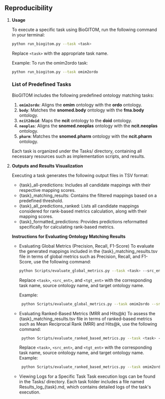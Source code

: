 ## Reproducibility
1. **Usage** 

   To execute a specific task using BioGITOM, run the following command in your terminal:

   ```bash
   python run_biogitom.py --task <task>
   ```
   Replace `<task>` with the appropriate task name. 

   Example: To run the omim2ordo task:

   ```bash
   python run_biogitom.py --task omim2ordo 
   ```

   ### List of Predefined Tasks

     BioGITOM includes the following predefined ontology matching tasks:

      1. **`omim2ordo`**: Aligns the **omim** ontology with the **ordo** ontology.  
      2. **`body`**: Matches the **snomed.body** ontology with the **fma.body** ontology.  
      3. **`ncit2doid`**: Maps the **ncit** ontology to the **doid** ontology.  
      4. **`neoplas`**: Aligns the **snomed.neoplas** ontology with the **ncit.neoplas** ontology.  
      5. **`pharm`**: Matches the **snomed.pharm** ontology with the **ncit.pharm** ontology.
   
     Each task is organized under the Tasks/ directory, containing all necessary resources such as implementation scripts, and results.
     
2. **Outputs and Results Visualization**

   Executing a task generates the following output files in TSV format:
    
    - {task}_all-predictions: Includes all candidate mappings with their respective mapping scores.
    - {task}_matching_results: Contains the filtered mappings based on a predefined threshold.
    - {task}_all_predictions_ranked: Lists all candidate mappings considered for rank-based metrics calculation, along with their mapping scores.
    - {task}_formatted_predictions: Provides predictions reformatted specifically for calculating rank-based metrics.

   **Instructions for Evaluating Ontology Matching Results**
   
    - Evaluating Global Metrics (Precision, Recall, F1-Score)
      To evaluate the generated mappings included in the {task}_matching_results.tsv file in terms of global metrics such as Precision, Recall, and F1-Score, use the following command:
  
       ```bash
       python Scripts/evaluate_global_metrics.py --task <task> --src_ent <src_ent> --tgt_ent <tgt_ent>

       ```
      Replace `<task>`, `<src_ent>`, and `<tgt_ent>` with the corresponding task name, source ontology name, and target ontology name.

      Example:  
      ```bash
       python Scripts/evaluate_global_metrics.py --task omim2ordo --src_ent omim --tgt_ent ordo
      ```
    - Evaluating Ranked-Based Metrics (MRR and Hits@k)
      To assess the {task}_matching_results.tsv file in terms of ranked-based metrics such as Mean Reciprocal Rank (MRR) and Hits@k, use the following command:
   
       ```bash
        python Scripts/evaluate_ranked_based_metrics.py --task <task> --src_ent <src_ent> --tgt_ent <tgt_ent> 
       ```
      Replace `<task>`, `<src_ent>`, and `<tgt_ent>` with the corresponding task name, source ontology name, and target ontology name.
      Example:
      ```bash
       python Scripts/evaluate_ranked_based_metrics.py --task omim2ordo --src_ent omim --tgt_ent ordo
      ```
    - Viewing Logs for a Specific Task
        Task execution logs can be found in the Tasks/<task> directory. Each task folder includes a file named Results_log_{task}.md, which contains detailed logs of the task's execution.
